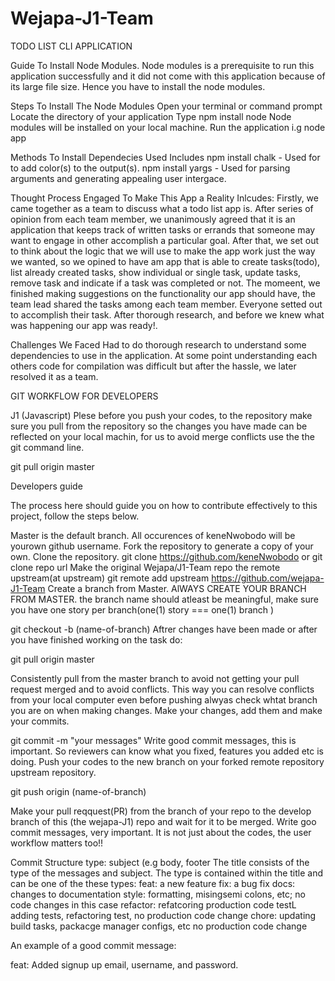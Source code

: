 # Wejapa-J1-Team
TODO LIST CLI APPLICATION 

Guide  To Install Node Modules.
Node modules is a prerequisite to run this application successfully and it did not come with this application because of its large file size. Hence you have to install the node modules.

Steps To Install The Node Modules
Open your terminal or command prompt
Locate the directory of your application
Type npm install node
Node modules will be installed on your local machine.
Run the application i.g node app

Methods To Install Dependecies Used Includes
npm install chalk - Used for to add color(s) to the output(s).
npm install yargs - Used for parsing arguments and generating appealing user intergace.


Thought Process Engaged To Make This App a Reality Inlcudes:
Firstly, we came together as a team to discuss what a todo list app is.
After series of opinion from each team member, we unanimously agreed that it is an application that keeps track of written tasks or errands that someone may  want to engage in other accomplish a particular goal.
After that, we set out to think about the logic that we will use to make the app work just the way we wanted, so we opined to have am app that is able to create tasks(todo), list already created tasks, show individual or single task, update tasks, remove task and indicate if a task was completed or not.
The momeent, we finished making suggestions on the functionality our app should have, the team lead shared the tasks among each team member. 
Everyone setted out to accomplish their task. 
After thorough research, and before we knew what was happening our app was ready!.

Challenges We Faced 
Had to do thorough research to understand some dependencies to use in the application.
At some point understanding each others code for compilation was difficult but after the hassle, we later resolved it as a team.

GIT WORKFLOW FOR DEVELOPERS

J1 (Javascript)
Plese before you push your codes, to the repository make sure you pull from the repository so the changes you have made can be reflected on your local machin, for us to avoid merge conflicts use the the git command line.

git pull origin master

Developers guide

The process here should guide you on how to contribute effectively to this project, follow the steps below. 

Master is the default branch.
All occurences of keneNwobodo will be yourown github username.
Fork the repository to generate a copy of your own.
Clone the repository.
git clone https://github.com/keneNwobodo
or
git clone repo url
Make the original Wejapa/J1-Team repo the remote upstream(at upstream)
git remote add upstream https://github.com/wejapa-J1-Team
Create a branch from Master. AlWAYS CREATE YOUR BRANCH FROM MASTER. the branch name should atleast be meaningful, make sure you have one story per branch(one(1) story === one(1) branch )

git checkout -b (name-of-branch)
Aftrer changes have been made  or after you have finished working on the task do:

git pull origin master

Consistently pull from the master branch to avoid not getting your pull request merged and to avoid conflicts. This way you can resolve conflicts from your local computer even before pushing alwyas check whtat branch you are on when making changes.
	Make your changes, add them and make your commits.

git commit -m "your messages"
Write good commit messages, this is important. So reviewers can know what you fixed, features you added etc is doing.
Push your codes to the new branch on your forked remote repository upstream repository.

git push origin (name-of-branch)

Make your pull reqquest(PR) from the branch of your repo to the develop branch of this (the wejapa-J1) repo and wait for it to be merged.
Write goo commit messages, very important. It is not just about the codes, the user workflow matters too!!

Commit Structure
type: subject (e.g body, footer
The title consists of the type of the messages and subject. The type is contained within the title and can be one of the these types:
feat: a new feature
fix: a bug fix
docs: changes to documentation
style: formatting, misingsemi colons, etc; no code changes in this case
refactor: refatcoring production code
testL adding tests, refactoring test, no production code change
chore: updating build tasks, packacge manager configs, etc no production code change

An example of a good commit message:

feat: Added signup up email, username, and password.


